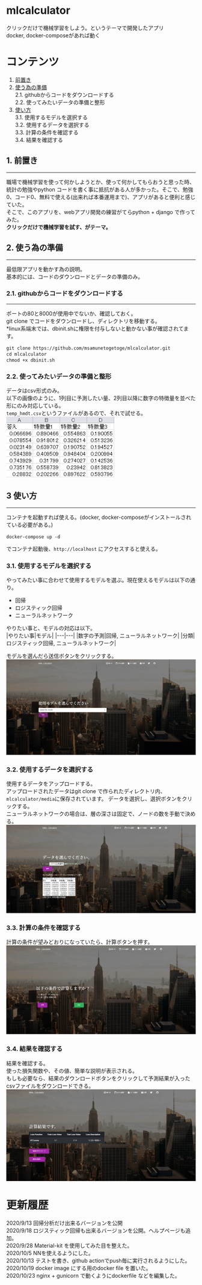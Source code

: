 # mlcalculator
クリックだけで機械学習をしよう。というテーマで開発したアプリ  
docker, docker-composeがあれば動く
# コンテンツ
1. [前置き](#1-前置き)
2. [使う為の準備](#2-使う為の準備)  
2.1. githubからコードをダウンロードする  
2.2. 使ってみたいデータの準備と整形
3. [使い方](#3-使い方)  
3.1. 使用するモデルを選択する  
3.2. 使用するデータを選択する  
3.3. 計算の条件を確認する  
3.4. 結果を確認する
## 1. 前置き
***
職場で機械学習を使って何かしようとか、使って何かしてもらおうと思った時、統計の勉強やpython コードを書く事に抵抗がある人が多かった。そこで、勉強0、コード0、無料で使える(出来れば本番運用まで)、アプリがあると便利と感じていた。  
そこで、このアプリを、webアプリ開発の練習がてらpython + django で作ってみた。  
__クリックだけで機械学習を試す、がテーマ。__
## 2. 使う為の準備
***
最低限アプリを動かす為の説明。  
基本的には、コードのダウンロードとデータの準備のみ。
### 2.1. githubからコードをダウンロードする
***
ポートの80と8000が使用中でないか、確認しておく。  
git clone でコードをダウンロードし、ディレクトリを移動する。  
*linux系端末では、dbinit.shに権限を付与しないと動かない事が確認されてます。
~~~
git clone https://github.com/msamunetogetoge/mlcalculator.git
cd mlcalculator
chmod +x dbinit.sh  
~~~ 
### 2.2. 使ってみたいデータの準備と整形
データはcsv形式のみ。  
以下の画像のように、1列目に予測したい量、2列目以降に数字の特徴量を並べた形にのみ対応している。  
`temp_hmdt.csv`というファイルがあるので、それで試せる。  
![sampledata](static\img\exam_img.jpg)  
## 3 使い方
***
コンテナを起動すれば使える。(docker, docker-composeがインストールされている必要がある。)
~~~
docker-compose up -d  
~~~
でコンテナ起動後、`http://localhost` にアクセスすると使える。  
### 3.1. 使用するモデルを選択する
やってみたい事に合わせて使用するモデルを選ぶ。現在使えるモデルは以下の通り。  
- 回帰  
- ロジスティック回帰  
- ニューラルネットワーク   

やりたい事と、モデルの対応は以下。  
|やりたい事|モデル|
|---|---|
|数字の予測|回帰, ニューラルネットワーク|
|分類|ロジスティック回帰, ニューラルネットワーク|

モデルを選んだら送信ボタンをクリックする。  
![select model](static\img\examples\select_model.jpg)   
### 3.2. 使用するデータを選択する
使用するデータをアップロードする。  
アップロードされたデータはgit clone で作られたディレクトリ内、`mlcalculator/media`に保存されています。
データを選択し、選択ボタンをクリックする。   
ニューラルネットワークの場合は、層の深さは固定で、ノードの数を手動で決める。 
![select data](static\img\examples\select_data.jpg)  
### 3.3. 計算の条件を確認する
計算の条件が望みどおりになっていたら、計算ボタンを押す。
![calculate](static\img\examples\calculate.jpg)  
### 3.4. 結果を確認する
結果を確認する。  
使った損失関数や、その値、簡単な説明が表示される。  
もしも必要なら、結果のダウンロードボタンをクリックして予測結果が入ったcsvファイルをダウンロードできる。
![calculate](static\img\examples\result.jpg)  
# 更新履歴
2020/9/13 回帰分析だけ出来るバージョンを公開  
2020/9/18 ロジスティック回帰も出来るバージョンを公開。ヘルプページも追加。    
2020/9/28 Material-kit を使用してみた目を整えた。  
2020/10/5 NNを使えるようにした。  
2020/10/13 テストを書き、github actionでpush毎に実行されるようにした。  
2020/10/19 docker image にする用のdocker file を置いた。  
2020/10/23 nginx + gunicorn で動くようにdockerfile などを編集した。  
